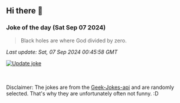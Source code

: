 ## Hi there 👋

### Joke of the day (Sat Sep 07 2024)
<!-- joke -->
>Black holes are where God divided by zero.
<!-- /joke -->

*Last update: Sat, 07 Sep 2024 00:45:58 GMT*

[![Update joke](https://github.com/nclskfm/nclskfm/actions/workflows/joke.yml/badge.svg)](https://github.com/nclskfm/nclskfm/actions/workflows/joke.yml)

<br><br>
Disclaimer: The jokes are from the [Geek-Jokes-api](https://github.com/sameerkumar18/geek-joke-api) and are randomly selected. That's why they are unfortunately often not funny. :D
